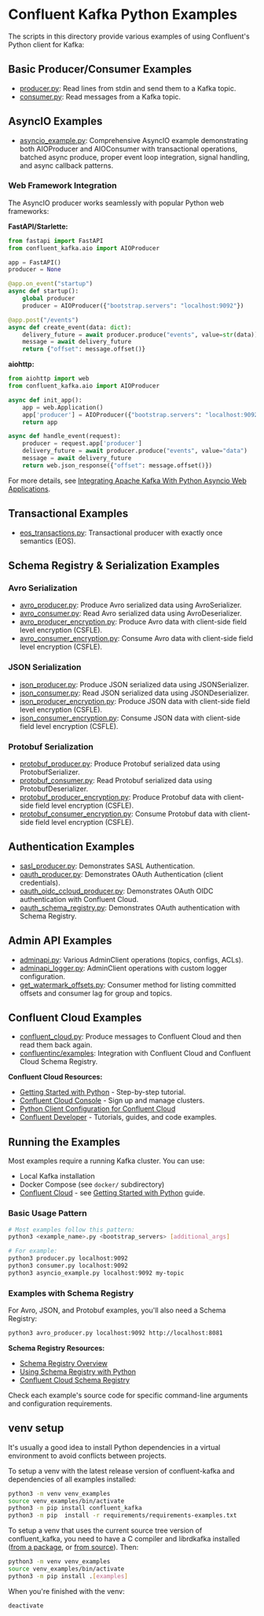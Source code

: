 # Confluent Kafka Python Examples

The scripts in this directory provide various examples of using Confluent's Python client for Kafka:

## Basic Producer/Consumer Examples

* [producer.py](producer.py): Read lines from stdin and send them to a Kafka topic.
* [consumer.py](consumer.py): Read messages from a Kafka topic.

## AsyncIO Examples

* [asyncio_example.py](asyncio_example.py): Comprehensive AsyncIO example demonstrating both AIOProducer and AIOConsumer with transactional operations, batched async produce, proper event loop integration, signal handling, and async callback patterns.

### Web Framework Integration

The AsyncIO producer works seamlessly with popular Python web frameworks:

**FastAPI/Starlette:**

```python
from fastapi import FastAPI
from confluent_kafka.aio import AIOProducer

app = FastAPI()
producer = None

@app.on_event("startup")
async def startup():
    global producer
    producer = AIOProducer({"bootstrap.servers": "localhost:9092"})

@app.post("/events")
async def create_event(data: dict):
    delivery_future = await producer.produce("events", value=str(data))
    message = await delivery_future
    return {"offset": message.offset()}
```

**aiohttp:**

```python
from aiohttp import web
from confluent_kafka.aio import AIOProducer

async def init_app():
    app = web.Application()
    app['producer'] = AIOProducer({"bootstrap.servers": "localhost:9092"})
    return app

async def handle_event(request):
    producer = request.app['producer']
    delivery_future = await producer.produce("events", value="data")
    message = await delivery_future
    return web.json_response({"offset": message.offset()})
```

For more details, see [Integrating Apache Kafka With Python Asyncio Web Applications](https://www.confluent.io/blog/kafka-python-asyncio-integration/).

## Transactional Examples

* [eos_transactions.py](eos_transactions.py): Transactional producer with exactly once semantics (EOS).

## Schema Registry & Serialization Examples

### Avro Serialization

* [avro_producer.py](avro_producer.py): Produce Avro serialized data using AvroSerializer.
* [avro_consumer.py](avro_consumer.py): Read Avro serialized data using AvroDeserializer.
* [avro_producer_encryption.py](avro_producer_encryption.py): Produce Avro data with client-side field level encryption (CSFLE).
* [avro_consumer_encryption.py](avro_consumer_encryption.py): Consume Avro data with client-side field level encryption (CSFLE).

### JSON Serialization

* [json_producer.py](json_producer.py): Produce JSON serialized data using JSONSerializer.
* [json_consumer.py](json_consumer.py): Read JSON serialized data using JSONDeserializer.
* [json_producer_encryption.py](json_producer_encryption.py): Produce JSON data with client-side field level encryption (CSFLE).
* [json_consumer_encryption.py](json_consumer_encryption.py): Consume JSON data with client-side field level encryption (CSFLE).

### Protobuf Serialization

* [protobuf_producer.py](protobuf_producer.py): Produce Protobuf serialized data using ProtobufSerializer.
* [protobuf_consumer.py](protobuf_consumer.py): Read Protobuf serialized data using ProtobufDeserializer.
* [protobuf_producer_encryption.py](protobuf_producer_encryption.py): Produce Protobuf data with client-side field level encryption (CSFLE).
* [protobuf_consumer_encryption.py](protobuf_consumer_encryption.py): Consume Protobuf data with client-side field level encryption (CSFLE).

## Authentication Examples

* [sasl_producer.py](sasl_producer.py): Demonstrates SASL Authentication.
* [oauth_producer.py](oauth_producer.py): Demonstrates OAuth Authentication (client credentials).
* [oauth_oidc_ccloud_producer.py](oauth_oidc_ccloud_producer.py): Demonstrates OAuth OIDC authentication with Confluent Cloud.
* [oauth_schema_registry.py](oauth_schema_registry.py): Demonstrates OAuth authentication with Schema Registry.

## Admin API Examples

* [adminapi.py](adminapi.py): Various AdminClient operations (topics, configs, ACLs).
* [adminapi_logger.py](adminapi_logger.py): AdminClient operations with custom logger configuration.
* [get_watermark_offsets.py](get_watermark_offsets.py): Consumer method for listing committed offsets and consumer lag for group and topics.

## Confluent Cloud Examples

* [confluent_cloud.py](confluent_cloud.py): Produce messages to Confluent Cloud and then read them back again.
* [confluentinc/examples](https://github.com/confluentinc/examples/tree/master/clients/cloud/python): Integration with Confluent Cloud and Confluent Cloud Schema Registry.

**Confluent Cloud Resources:**

* [Getting Started with Python](https://developer.confluent.io/get-started/python/) - Step-by-step tutorial.
* [Confluent Cloud Console](https://confluent.cloud/) - Sign up and manage clusters.
* [Python Client Configuration for Confluent Cloud](https://docs.confluent.io/cloud/current/client-apps/config-client.html#python-client)
* [Confluent Developer](https://developer.confluent.io/) - Tutorials, guides, and code examples.

## Running the Examples

Most examples require a running Kafka cluster. You can use:

* Local Kafka installation
* Docker Compose (see `docker/` subdirectory)
* [Confluent Cloud](https://confluent.cloud/) - see [Getting Started with Python](https://developer.confluent.io/get-started/python/) guide.

### Basic Usage Pattern

```bash
# Most examples follow this pattern:
python3 <example_name>.py <bootstrap_servers> [additional_args]

# For example:
python3 producer.py localhost:9092
python3 consumer.py localhost:9092
python3 asyncio_example.py localhost:9092 my-topic
```

### Examples with Schema Registry

For Avro, JSON, and Protobuf examples, you'll also need a Schema Registry:

```bash
python3 avro_producer.py localhost:9092 http://localhost:8081
```

**Schema Registry Resources:**

* [Schema Registry Overview](https://docs.confluent.io/platform/current/schema-registry/index.html)
* [Using Schema Registry with Python](https://docs.confluent.io/kafka-clients/python/current/overview.html#schema-registry)
* [Confluent Cloud Schema Registry](https://docs.confluent.io/cloud/current/sr/index.html)

Check each example's source code for specific command-line arguments and configuration requirements.

## venv setup

It's usually a good idea to install Python dependencies in a virtual environment to avoid
conflicts between projects.

To setup a venv with the latest release version of confluent-kafka and dependencies of all examples installed:

```bash
python3 -m venv venv_examples
source venv_examples/bin/activate
python3 -m pip install confluent_kafka
python3 -m pip  install -r requirements/requirements-examples.txt
```

To setup a venv that uses the current source tree version of confluent_kafka, you
need to have a C compiler and librdkafka installed
([from a package](https://github.com/edenhill/librdkafka#installing-prebuilt-packages), or
[from source](https://github.com/edenhill/librdkafka#build-from-source)). Then:

```bash
python3 -m venv venv_examples
source venv_examples/bin/activate
python3 -m pip install .[examples]
```

When you're finished with the venv:

```bash
deactivate
```
